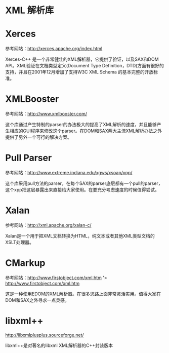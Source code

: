 # XML 解析库

# Xerces 

参考网站：http://xerces.apache.org/index.html

Xerces-C++ 是一个非常健壮的XML解析器，它提供了验证，以及SAX和DOM API。XML验证在文档类型定义(Document Type Definition，DTD)方面有很好的支持，并且在2001年12月增加了支持W3C XML Schema 的基本完整的开放标准。 

# XMLBooster 

参考网站：http://www.xmlbooster.com/ 

这个库通过产生特制的parser的办法极大的提高了XML解析的速度，并且能够产生相应的GUI程序来修改这个parser。在DOM和SAX两大主流XML解析办法之外提供了另外一个可行的解决方案。 

# Pull Parser 

参考网站：http://www.extreme.indiana.edu/xgws/xsoap/xpp/ 

这个库采用pull方法的parser。在每个SAX的parser底层都有一个pull的parser，这个xpp把这层暴露出来直接给大家使用。在要充分考虑速度的时候值得尝试。 
# Xalan 

参考网站：http://xml.apache.org/xalan-c/ 

Xalan是一个用于把XML文档转换为HTML，纯文本或者其他XML类型文档的XSLT处理器。 

# CMarkup 

参考网站：http://www.firstobject.com/xml.htm '> http://www.firstobject.com/xml.htm 

这是一种使用EDOM的XML解析器。在很多思路上面非常灵活实用。值得大家在DOM和SAX之外寻求一点灵感。 

# libxml++ 

http://libxmlplusplus.sourceforge.net/ 

libxml++是对著名的libxml XML解析器的C++封装版本 
